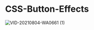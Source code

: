 # CSS-Button-Effects
![VID-20210804-WA0661 (1)](https://user-images.githubusercontent.com/73662865/128492509-ee32633e-a2f5-4cca-adae-b46b5511dcbc.gif)
